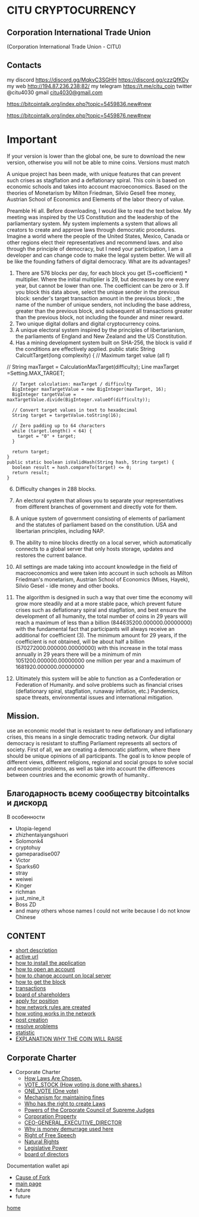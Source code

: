 # CITU CRYPTOCURRENCY

## Corporation International Trade Union

(Corporation International Trade Union - CITU)

## Contacts

my discord https://discord.gg/MqkvC3SGHH  https://discord.gg/czzQfKDy
my web http://194.87.236.238:82/
my telegram https://t.me/citu_coin
twitter @citu4030
gmail
citu4030@gmail.com

https://bitcointalk.org/index.php?topic=5459836.new#new

https://bitcointalk.org/index.php?topic=5459876.new#new

# Important
If your version is lower than the global one, be sure to download the new version,
otherwise you will not be able to mine coins. Versions must match

A unique project has been made, with unique features that can prevent such crises as stagflation and a deflationary spiral.
This coin is based on economic schools and takes into account macroeconomics. Based on the theories of Monetarism by Milton Friedman,
Silvio Gesell free money, Austrian School of Economics and Elements of the labor theory of value.


Preamble
Hi all.
Before downloading, I would like to read the text below.
My meeting was inspired by the US Constitution and the leadership of the parliamentary system.
My system implements a system that allows all creators to create and approve laws through democratic procedures.
Imagine a world where the people of the United States, Mexico, Canada or other regions elect their representatives and recommend laws.
and also through the principle of democracy, but I need your participation, I am a developer and can change
code to make the legal system better. We will all be like the founding fathers of digital democracy.
What are its advantages?
1. There are 576 blocks per day, for each block you get (5+coefficient) * multiplier. Where the initial multiplier is 29, but decreases by one every year, but cannot be lower than one. The coefficient can be zero or 3. If you block this data above, select the unique sender in the previous block:
   sender's target transaction amount in the previous block: , the name of the number of unique senders, not including the base address, greater than the previous block, and subsequent all transactions greater than the previous block, not including the founder and miner reward.
2. Two unique digital dollars and digital cryptocurrency coins.
3. A unique electoral system inspired by the principles of libertarianism, the parliaments of England and New Zealand and the US Constitution.
4. Has a mining development system built on SHA-256, the block is valid if the conditions are effectively applied.
   public static String CalcultTarget(long complexity) {
   // Maximum target value (all f)

// String maxTarget = CalculationMaxTarget(difficulty);
Line maxTarget =Setting.MAX_TARGET;

      // Target calculation: maxTarget / difficulty
      BigInteger maxTargetValue = new BigInteger(maxTarget, 16);
      BigInteger targetValue = maxTargetValue.divide(BigInteger.valueOf(difficulty));

      // Convert target values in text to hexadecimal
      String target = targetValue.toString(16);

      // Zero padding up to 64 characters
      while (target.length() < 64) {
        target = "0" + target;
      }

      return target;
    }
    public static boolean isValidHash(String hash, String target) {
      boolean result = hash.compareTo(target) <= 0;
      return result;
    }

6. Difficulty changes in 288 blocks.
7. An electoral system that allows you to separate your representatives from different branches of government and directly vote for them.
8. A unique system of government consisting of elements of parliament and the statutes of parliament based on the constitution.
   USA and libertarian principles, including NAP.
9. The ability to mine blocks directly on a local server, which automatically connects to a global server that only hosts storage,
   updates and restores the current balance.
10. All settings are made taking into account knowledge in the field of macroeconomics and were taken into account in such schools as Milton Friedman's monetarism,
    Austrian School of Economics (Mises, Hayek), Silvio Gesel - idle money and other books.
11. The algorithm is designed in such a way that over time the economy will grow more steadily and at a more stable pace,
    which prevent future crises such as deflationary spiral and stagflation, and best ensure the development of all humanity, the total number of coins in 29 years will reach a maximum of less than a billion (844635200.000000.00000000) with the fundamental fact that participants will always receive an additional
    for coefficient (3). The minimum amount for 29 years, if the coefficient is not obtained, will be about half a billion (570272000.000000.00000000)
    with this increase in the total mass annually in 29 years there will be a minimum of min 1051200.000000.00000000 one million per year and a maximum of 1681920.000000.00000000




12. Ultimately this system will be able to function as a Confederation or Federation of Humanity.
    and solve problems such as financial crises (deflationary spiral, stagflation, runaway inflation, etc.)
    Pandemics, space threats, environmental issues and international mitigation.

## Mission.
use an economic model that is resistant to new deflationary and inflationary crises,
this means in a single democratic trading network. Our digital democracy is resistant to stuffing
Parliament represents all sectors of society. First of all, we are creating a democratic platform,
where there should be unique opinions of all participants. The goal is to know people of different views, different religions,
regional and social groups to solve social and economic problems, as well as take into account the differences between
countries and the economic growth of humanity..

## Благодарность всему сообществу bitcointalks и дискорд

В особенности

- Utopia-legend
- zhizhentaiyangshuori
- Solomonk4
- cryptohuy
- gameparadise007
- Victor
- Sparks60
- stray
- weiwei
- Kinger
- richman
- just_mine_it
- Boss ZD
- and many others whose names I could not write because I do not know Chinese

## CONTENT


- [short description](../documentationEng/preambleEng.md)
- [active url](../documentationEng/active-urlEng.md)
- [how to install the application](../documentationEng/installEng.md)
- [how to open an account](../documentationEng/create-accountEng.md)
- [how to change account on local server](../documentationEng/change-accountEng.md)
- [how to get the block](../documentationEng/%20mineEng.md)
- [transactions](../documentationEng/transactionsEng.md)
- [board of shareholders](../documentationEng/board-of-shareholdersEng.md)
- [apply for position](../documentationEng/managmentEng.md)
- [how network rules are created](../documentationEng/create-lawEng.md)
- [how voting works in the network](../documentationEng/voting-in-networkEng.md)
- [post creation](../documentationEng/create-positionEng.md)
- [resolve problems](../documentationEng/solving-common-problems.md)
- [statistic](../documentationEng/statistics.md)
- [EXPLANATION WHY THE COIN WILL RAISE](../documentationEng/EXPLAIN.md)

[//]: # (- [create fraction]&#40;../documentationEng/create-fractionEng.md&#41;)

## Corporate Charter

- Corporate Charter
    - [How Laws Are Chosen.](../charterEng/HOW_LAWS_ARE_CHOSEN.md)
    - [VOTE_STOCK (How voting is done with shares.)](../charterEng/VOTE_STOCK.md)
    - [ONE_VOTE (One vote)](../charterEng/ONE_VOTE.md)
    - [Mechanism for maintaining fines](../charterEng/MECHANISM_FOR_REDUCING_THE_NUMBER_OF_SHARES.md)
    - [Who has the right to create Laws](../charterEng/WHO_HAS_THE_RIGHT_TO_CREATE_LAWS.md)
    - [Powers of the Corporate Council of Supreme Judges](../charterEng/POWERS_OF_THE_CORPORATE_COUNCIL_OF_JUDGES.md)
    - [Corporation Property](../charterEng/PROPERTY_OF_THE_CORPORATION.md)
    - [CEO-GENERAL_EXECUTIVE_DIRECTOR](../charterEng/GENERAL_EXECUTIVE_DIRECTOR.md)
    - [Why is money demurrage used here](../charterEng/EXPLANATION_WHY_MONEY_DEMURAGE_IS_USED_HERE.md)
    - [Right of Free Speech](../charterEng/FREEDOM_OF_SPEECH.md)
    - [Natural Rights](../charterEng/RIGHTS.md)
    - [Legislative Power](../charterEng/POWER.md)
    - [board of directors](../documentation/board-of-directors.md)
   

Documentation wallet api
- [Cause of Fork](../documentationEng/afterFork.md)
- [main page](../documentationEng/documentation-api-wallet.md)
- future
- future

[home](../readme.md)